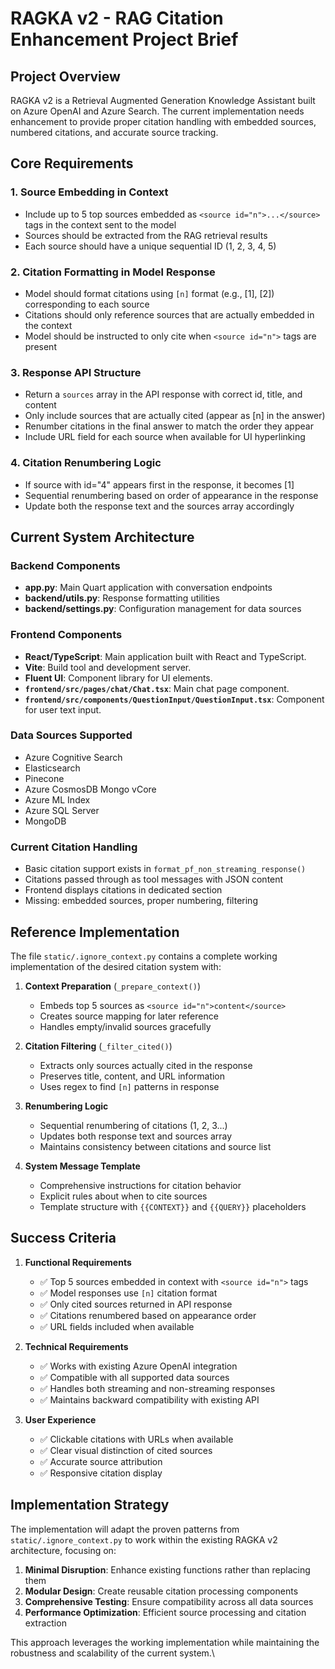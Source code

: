 # RAGKA v2 - RAG Citation Enhancement Project Brief

## Project Overview

RAGKA v2 is a Retrieval Augmented Generation Knowledge Assistant built on Azure OpenAI and Azure Search. The current implementation needs enhancement to provide proper citation handling with embedded sources, numbered citations, and accurate source tracking.

## Core Requirements

### 1. Source Embedding in Context
- Include up to 5 top sources embedded as `<source id="n">...</source>` tags in the context sent to the model
- Sources should be extracted from the RAG retrieval results
- Each source should have a unique sequential ID (1, 2, 3, 4, 5)

### 2. Citation Formatting in Model Response
- Model should format citations using `[n]` format (e.g., [1], [2]) corresponding to each source
- Citations should only reference sources that are actually embedded in the context
- Model should be instructed to only cite when `<source id="n">` tags are present

### 3. Response API Structure
- Return a `sources` array in the API response with correct id, title, and content
- Only include sources that are actually cited (appear as [n] in the answer)
- Renumber citations in the final answer to match the order they appear
- Include URL field for each source when available for UI hyperlinking

### 4. Citation Renumbering Logic
- If source with id="4" appears first in the response, it becomes [1]
- Sequential renumbering based on order of appearance in the response
- Update both the response text and the sources array accordingly

## Current System Architecture

### Backend Components
- **app.py**: Main Quart application with conversation endpoints
- **backend/utils.py**: Response formatting utilities
- **backend/settings.py**: Configuration management for data sources

### Frontend Components
- **React/TypeScript**: Main application built with React and TypeScript.
- **Vite**: Build tool and development server.
- **Fluent UI**: Component library for UI elements.
- **`frontend/src/pages/chat/Chat.tsx`**: Main chat page component.
- **`frontend/src/components/QuestionInput/QuestionInput.tsx`**: Component for user text input.

### Data Sources Supported
- Azure Cognitive Search
- Elasticsearch  
- Pinecone
- Azure CosmosDB Mongo vCore
- Azure ML Index
- Azure SQL Server
- MongoDB

### Current Citation Handling
- Basic citation support exists in `format_pf_non_streaming_response()`
- Citations passed through as tool messages with JSON content
- Frontend displays citations in dedicated section
- Missing: embedded sources, proper numbering, filtering

## Reference Implementation

The file `static/.ignore_context.py` contains a complete working implementation of the desired citation system with:

1. **Context Preparation** (`_prepare_context()`)
   - Embeds top 5 sources as `<source id="n">content</source>`
   - Creates source mapping for later reference
   - Handles empty/invalid sources gracefully

2. **Citation Filtering** (`_filter_cited()`)
   - Extracts only sources actually cited in the response
   - Preserves title, content, and URL information
   - Uses regex to find `[n]` patterns in response

3. **Renumbering Logic**
   - Sequential renumbering of citations (1, 2, 3...)
   - Updates both response text and sources array
   - Maintains consistency between citations and source list

4. **System Message Template**
   - Comprehensive instructions for citation behavior
   - Explicit rules about when to cite sources
   - Template structure with `{{CONTEXT}}` and `{{QUERY}}` placeholders

## Success Criteria

1. **Functional Requirements**
   - ✅ Top 5 sources embedded in context with `<source id="n">` tags
   - ✅ Model responses use `[n]` citation format
   - ✅ Only cited sources returned in API response
   - ✅ Citations renumbered based on appearance order
   - ✅ URL fields included when available

2. **Technical Requirements**
   - ✅ Works with existing Azure OpenAI integration
   - ✅ Compatible with all supported data sources
   - ✅ Handles both streaming and non-streaming responses
   - ✅ Maintains backward compatibility with existing API

3. **User Experience**
   - ✅ Clickable citations with URLs when available
   - ✅ Clear visual distinction of cited sources
   - ✅ Accurate source attribution
   - ✅ Responsive citation display

## Implementation Strategy

The implementation will adapt the proven patterns from `static/.ignore_context.py` to work within the existing RAGKA v2 architecture, focusing on:

1. **Minimal Disruption**: Enhance existing functions rather than replacing them
2. **Modular Design**: Create reusable citation processing components
3. **Comprehensive Testing**: Ensure compatibility across all data sources
4. **Performance Optimization**: Efficient source processing and citation extraction

This approach leverages the working implementation while maintaining the robustness and scalability of the current system.\
